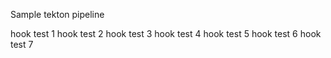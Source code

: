 Sample tekton pipeline

hook test 1
hook test 2
hook test 3
hook test 4
hook test 5
hook test 6
hook test 7
